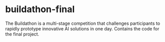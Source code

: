 # buildathon-final
The Buildathon is a multi-stage competition that challenges participants to rapidly prototype innovative AI solutions in one day. Contains the code for the final project.
